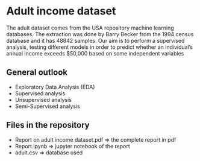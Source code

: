 # Adult income dataset
The adult dataset comes from the USA repository machine learning databases. The extraction was done by Barry Becker from the 1994 census database and it has 48842 samples. Our aim is to perform a supervised analysis, testing different models in order to predict whether an individual’s annual income exceeds $50,000 based on some independent variables

## General outlook
- Exploratory Data Analysis (EDA)
- Supervised analysis
- Unsupervised analysis
- Semi-Supervised analysis

## Files in the repository
- Report on adult income dataset.pdf => the complete report in pdf
- Report.ipynb => jupyter notebook of the report
- adult.csv => database used
